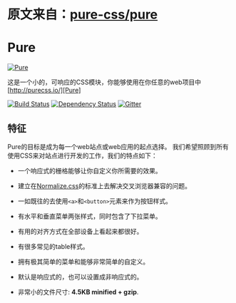# 原文来自：[pure-css/pure](https://github.com/pure-css/pure)

Pure
====

[![Pure](https://cloud.githubusercontent.com/assets/449779/5291099/1b554cca-7b03-11e4-9157-53a12d91b34a.png)][Pure]

这是一个小的，可响应的CSS模块，你能够使用在你任意的web项目中
[http://purecss.io/][Pure]

[![Build Status](http://img.shields.io/travis/pure-css/pure.svg?style=flat)][Build Status]
[![Dependency Status](https://david-dm.org/pure-css/pure/dev-status.svg)](https://david-dm.org/pure-css/pure?type=dev)
[![Gitter](https://badges.gitter.im/Join%20Chat.svg)](https://gitter.im/pure-css/pure?utm_source=badge&utm_medium=badge&utm_campaign=pr-badge&utm_content=badge)

[Pure]: http://purecss.io/
[Bower]: http://bower.io/
[Build Status]: https://travis-ci.org/pure-css/pure
[customize]: http://purecss.io/customize/

特征
--------
Pure的目标是成为每一个web站点或web应用的起点选择。
我们希望照顾到所有使用CSS来对站点进行开发的工作，我们的特点如下：

* 一个响应式的栅格能够让你自定义你所需要的效果。

* 建立在[Normalize.css][]的标准上去解决交叉浏览器兼容的问题。

* 一如既往的去使用`<a>`和`<button>`元素来作为按钮样式。

* 有水平和垂直菜单两张样式，同时包含了下拉菜单。

* 有用的对齐方式在全部设备上看起来都很好。

* 有很多常见的table样式。

* 拥有极其简单的菜单和能够非常简单的自定义。

* 默认是响应式的，也可以设置成非响应式的。

* 非常小的文件尺寸: **4.5KB minified + gzip**.


[Normalize.css]: http://necolas.github.io/normalize.css/
